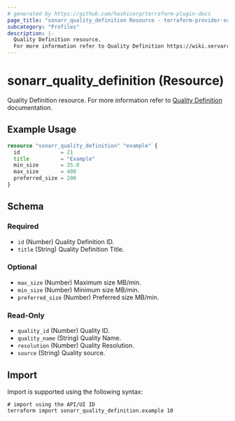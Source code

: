```yaml
---
# generated by https://github.com/hashicorp/terraform-plugin-docs
page_title: "sonarr_quality_definition Resource - terraform-provider-sonarr"
subcategory: "Profiles"
description: |-
  Quality Definition resource.
  For more information refer to Quality Definition https://wiki.servarr.com/sonarr/settings#quality-1 documentation.
---
```


# sonarr_quality_definition (Resource)

<!-- subcategory:Profiles -->
Quality Definition resource.
For more information refer to [Quality Definition](https://wiki.servarr.com/sonarr/settings#quality-1) documentation.

## Example Usage

```terraform
resource "sonarr_quality_definition" "example" {
  id             = 21
  title          = "Example"
  min_size       = 35.0
  max_size       = 400
  preferred_size = 200
}
```

<!-- schema generated by tfplugindocs -->
## Schema

### Required

- `id` (Number) Quality Definition ID.
- `title` (String) Quality Definition Title.

### Optional

- `max_size` (Number) Maximum size MB/min.
- `min_size` (Number) Minimum size MB/min.
- `preferred_size` (Number) Preferred size MB/min.

### Read-Only

- `quality_id` (Number) Quality ID.
- `quality_name` (String) Quality Name.
- `resolution` (Number) Quality Resolution.
- `source` (String) Quality source.

## Import

Import is supported using the following syntax:

```shell
# import using the API/UI ID
terraform import sonarr_quality_definition.example 10
```
